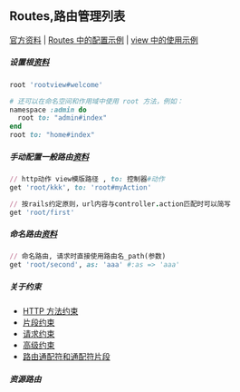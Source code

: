## Routes,路由管理列表


[官方资料](https://ruby-china.github.io/rails-guides/routing.html) | 
[Routes 中的配置示例](https://github.com/batuZ/RubyOnRails_Notes2/blob/master/forRoutes/config/routes.rb) | 
[view 中的使用示例](https://github.com/batuZ/RubyOnRails_Notes2/blob/master/forRoutes/app/views/root/welcome.html.erb)

##### 设置根[资料](https://ruby-china.github.io/rails-guides/routing.html#using-root)
```ruby
root 'rootview#welcome'

# 还可以在命名空间和作用域中使用 root 方法，例如：
namespace :admin do
  root to: "admin#index"
end
root to: "home#index"
```

##### 手动配置一般路由[资料](https://ruby-china.github.io/rails-guides/routing.html#non-resourceful-routes)
```ruby
// http动作 view模版路径 , to: 控制器#动作
get 'root/kkk', to: 'root#myAction'

// 按rails约定原则，url内容与controller.action匹配时可以简写
get 'root/first'
```

##### 命名路由[资料](https://ruby-china.github.io/rails-guides/routing.html#naming-routes)
```ruby
// 命名路由, 请求时直接使用路由名_path(参数)
get 'root/second', as: 'aaa' #:as => 'aaa'
```

##### 关于约束
* [HTTP 方法约束](https://ruby-china.github.io/rails-guides/routing.html#http-verb-constraints)
* [片段约束](https://ruby-china.github.io/rails-guides/routing.html#segment-constraints)
* [请求约束](https://ruby-china.github.io/rails-guides/routing.html#request-based-constraints)
* [高级约束](https://ruby-china.github.io/rails-guides/routing.html#advanced-constraints)
* [路由通配符和通配符片段](https://ruby-china.github.io/rails-guides/routing.html#route-globbing-and-wildcard-segments)

##### 资源路由

```
